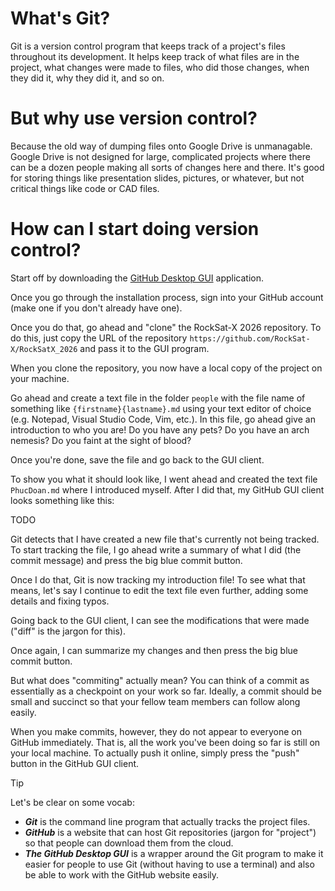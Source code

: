# What's Git?

Git is a version control program that keeps track of a project's files throughout its development.
It helps keep track of what files are in the project,
what changes were made to files,
who did those changes,
when they did it,
why they did it,
and so on.

# But why use version control?

Because the old way of dumping files onto Google Drive is unmanagable.
Google Drive is not designed for large, complicated projects where there can be a dozen people making all sorts of changes here and there.
It's good for storing things like presentation slides, pictures, or whatever,
but not critical things like code or CAD files.

# How can I start doing version control?

Start off by downloading the [GitHub Desktop GUI](https://desktop.github.com/download/) application.

Once you go through the installation process,
sign into your GitHub account (make one if you don't already have one).

Once you do that,
go ahead and "clone" the RockSat-X 2026 repository.
To do this,
just copy the URL of the repository `https://github.com/RockSat-X/RockSatX_2026` and pass it to the GUI program.

When you clone the repository,
you now have a local copy of the project on your machine.

Go ahead and create a text file in the folder `people` with the file name of something like `{firstname}{lastname}.md` using your text editor of choice
(e.g. Notepad, Visual Studio Code, Vim, etc.).
In this file,
go ahead give an introduction to who you are!
Do you have any pets?
Do you have an arch nemesis?
Do you faint at the sight of blood?

Once you're done,
save the file and go back to the GUI client.

To show you what it should look like,
I went ahead and created the text file `PhucDoan.md` where I introduced myself.
After I did that,
my GitHub GUI client looks something like this:

TODO

Git detects that I have created a new file that's currently not being tracked.
To start tracking the file,
I go ahead write a summary of what I did (the commit message) and press the big blue commit button.

Once I do that,
Git is now tracking my introduction file!
To see what that means,
let's say I continue to edit the text file even further,
adding some details and fixing typos.

Going back to the GUI client,
I can see the modifications that were made ("diff" is the jargon for this).

Once again,
I can summarize my changes and then press the big blue commit button.

But what does "commiting" actually mean?
You can think of a commit as essentially as a checkpoint on your work so far.
Ideally, a commit should be small and succinct so that your fellow team members can follow along easily.

When you make commits,
however,
they do not appear to everyone on GitHub immediately.
That is,
all the work you've been doing so far is still on your local machine.
To actually push it online,
simply press the "push" button in the GitHub GUI client.

> [!TIP]
> Let's be clear on some vocab:
> - _**Git**_ is the command line program that actually tracks the project files.
> - _**GitHub**_ is a website that can host Git repositories (jargon for "project") so that people can download them from the cloud.
> - _**The GitHub Desktop GUI**_ is a wrapper around the Git program to make it easier for people to use Git (without having to use a terminal)
and also be able to work with the GitHub website easily.
